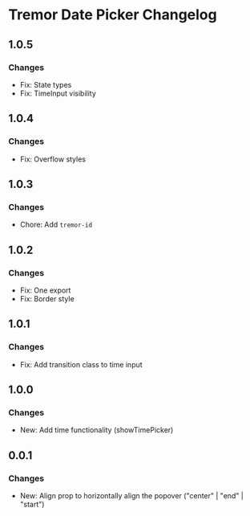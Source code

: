 # Tremor Date Picker Changelog

## 1.0.5

### Changes

- Fix: State types
- Fix: TimeInput visibility

## 1.0.4

### Changes

- Fix: Overflow styles

## 1.0.3

### Changes

- Chore: Add `tremor-id`

## 1.0.2

### Changes

- Fix: One export
- Fix: Border style

## 1.0.1

### Changes

- Fix: Add transition class to time input

## 1.0.0

### Changes

- New: Add time functionality (showTimePicker)

## 0.0.1

### Changes

- New: Align prop to horizontally align the popover ("center" | "end" | "start")

